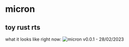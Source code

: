 # micron

## toy rust rts

what it looks like right now:
![micron v0.0.1 - 28/02/2023](https://user-images.githubusercontent.com/7277229/221470208-31a473eb-9569-4587-a287-1da611cc2724.png)
